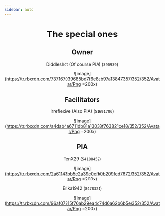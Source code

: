 ```yaml
---
sidebar: auto
---
```

<center>

# The special ones

## Owner
Diddleshot (Of course PIA) (``390939``)

![image](https://tr.rbxcdn.com/737167039685bd7f6e8eb97a13847357/352/352/Avatar/Png =200x)

## Facilitators
Irreflexive (Also PIA) (``51691706``)

![image](https://tr.rbxcdn.com/a4dab4a6711db81a13038f763821ce18/352/352/Avatar/Png =200x)

## PIA
TenX29 (``54188452``)

![image](https://tr.rbxcdn.com/2a61143bb5e2a39c0efb0b209fcd7672/352/352/Avatar/Png =200x)

Erika1942 (``8478324``)

![image](https://tr.rbxcdn.com/96af07315f76ab29ea4d74d6a62b6b5e/352/352/Avatar/Png =200x)


</center>